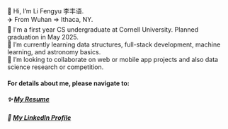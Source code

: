 👋 Hi, I’m Li Fengyu 李丰语.  
✈️ From Wuhan => Ithaca, NY.  
🏫 I'm a first year CS undergraduate at Cornell University. Planned graduation in May 2025.    
🌱 I’m currently learning data structures, full-stack development, machine learning, and astronomy basics.  
💞️ I’m looking to collaborate on web or mobile app projects and also data science research or competition.  

#### For details about me, please navigate to:
##### ✨ [My Resume]()
##### 🔖 [My LinkedIn Profile](https://www.linkedin.com/in/fengyuli2002/)
